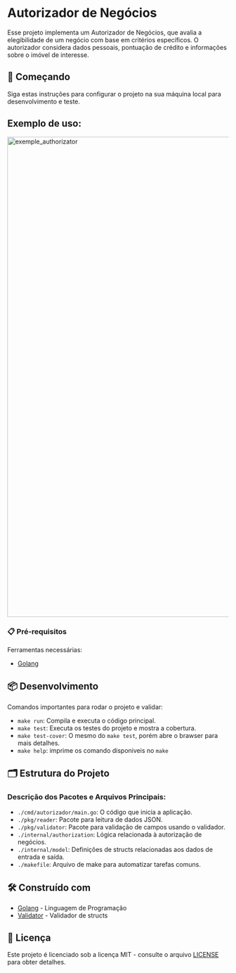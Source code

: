# Autorizador de Negócios 

Esse projeto implementa um Autorizador de Negócios, que avalia a elegibilidade de um negócio com base em critérios específicos. O autorizador considera dados pessoais, pontuação de crédito e informações sobre o imóvel de interesse.

## 🚀 Começando

Siga estas instruções para configurar o projeto na sua máquina local para desenvolvimento e teste.


## Exemplo de uso:
<img width="1092" alt="exemple_authorizator" src="https://github.com/PatrickChagastavares/authorizator/assets/49497853/f7124d27-83b9-4628-8fc3-6978a5cb9b05">


### 📋 Pré-requisitos

Ferramentas necessárias:

- [Golang](https://golang.org/doc/install)

## 📦 Desenvolvimento

Comandos importantes para rodar o projeto e validar:

- `make run`: Compila e executa o código principal.
- `make test`: Executa os testes do projeto e mostra a cobertura.
- `make test-cover`: O mesmo do `make test`, porém abre o brawser para mais detalhes.
- `make help`: imprime os comando disponiveis no `make`

## 🗂 Estrutura do Projeto

### Descrição dos Pacotes e Arquivos Principais:

- `./cmd/autorizador/main.go`: O código que inicia a aplicação.
- `./pkg/reader`: Pacote para leitura de dados JSON.
- `./pkg/validator`: Pacote para validação de campos usando o validador.
- `./internal/authorization`: Lógica relacionada à autorização de negócios.
- `./internal/model`: Definições de structs relacionadas aos dados de entrada e saída.
- `./makefile`: Arquivo de make para automatizar tarefas comuns.

## 🛠️ Construído com

- [Golang](https://golang.org) - Linguagem de Programação
- [Validator](https://github.com/go-playground/validator/v10) - Validador de structs

## 📝 Licença

Este projeto é licenciado sob a licença MIT - consulte o arquivo [LICENSE](LICENSE) para obter detalhes.
